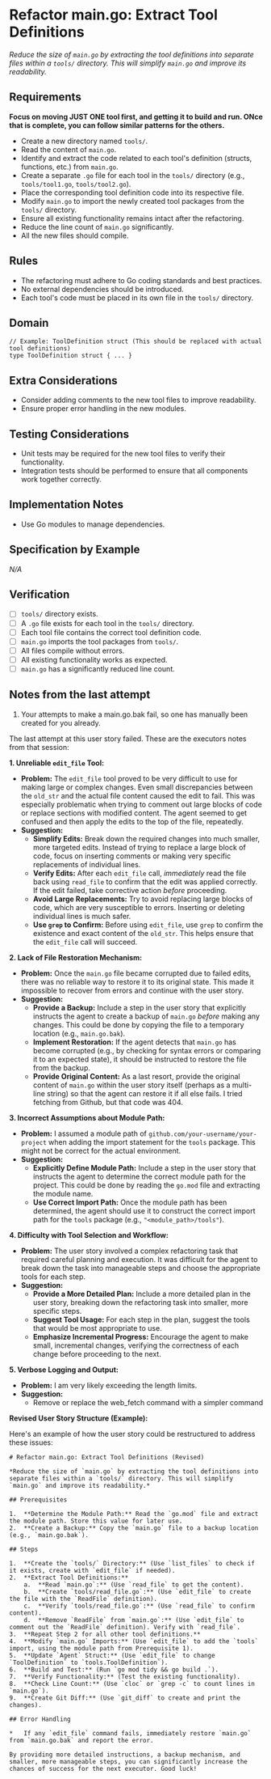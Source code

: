 # Refactor main.go: Extract Tool Definitions

*Reduce the size of `main.go` by extracting the tool definitions into separate files within a `tools/` directory. This will simplify `main.go` and improve its readability.*

## Requirements

**Focus on moving JUST ONE tool first, and getting it to build and run. ONce that is complete, you can follow similar patterns for the others.**


- Create a new directory named `tools/`.
- Read the content of `main.go`.
- Identify and extract the code related to each tool's definition (structs, functions, etc.) from `main.go`.
- Create a separate `.go` file for each tool in the `tools/` directory (e.g., `tools/tool1.go`, `tools/tool2.go`).
- Place the corresponding tool definition code into its respective file.
- Modify `main.go` to import the newly created tool packages from the `tools/` directory.
- Ensure all existing functionality remains intact after the refactoring.
- Reduce the line count of `main.go` significantly.
- All the new files should compile.

## Rules

- The refactoring must adhere to Go coding standards and best practices.
- No external dependencies should be introduced.
- Each tool's code must be placed in its own file in the `tools/` directory.

## Domain

```
// Example: ToolDefinition struct (This should be replaced with actual tool definitions)
type ToolDefinition struct { ... }
```

## Extra Considerations

- Consider adding comments to the new tool files to improve readability.
- Ensure proper error handling in the new modules.

## Testing Considerations

- Unit tests may be required for the new tool files to verify their functionality.
- Integration tests should be performed to ensure that all components work together correctly.

## Implementation Notes

- Use Go modules to manage dependencies.

## Specification by Example

*N/A*

## Verification

- [ ] `tools/` directory exists.
- [ ] A `.go` file exists for each tool in the `tools/` directory.
- [ ] Each tool file contains the correct tool definition code.
- [ ] `main.go` imports the tool packages from `tools/`.
- [ ] All files compile without errors.
- [ ] All existing functionality works as expected.
- [ ] `main.go` has a significantly reduced line count.

## Notes from the last attempt

1. Your attempts to make a main.go.bak fail, so one has manually been created for you already. 

The last attempt at this user story failed. These are the executors notes from that session:

**1. Unreliable `edit_file` Tool:**

*   **Problem:** The `edit_file` tool proved to be very difficult to use for making large or complex changes. Even small discrepancies between the `old_str` and the actual file content caused the edit to fail. This was especially problematic when trying to comment out large blocks of code or replace sections with modified content. The agent seemed to get confused and then apply the edits to the top of the file, repeatedly.
*   **Suggestion:**
    *   **Simplify Edits:** Break down the required changes into much smaller, more targeted edits. Instead of trying to replace a large block of code, focus on inserting comments or making very specific replacements of individual lines.
    *   **Verify Edits:** After each `edit_file` call, *immediately* read the file back using `read_file` to confirm that the edit was applied correctly. If the edit failed, take corrective action *before* proceeding.
    *   **Avoid Large Replacements:** Try to avoid replacing large blocks of code, which are very susceptible to errors. Inserting or deleting individual lines is much safer.
    *   **Use `grep` to Confirm:** Before using `edit_file`, use `grep` to confirm the existence and exact content of the `old_str`. This helps ensure that the `edit_file` call will succeed.

**2. Lack of File Restoration Mechanism:**

*   **Problem:** Once the `main.go` file became corrupted due to failed edits, there was no reliable way to restore it to its original state. This made it impossible to recover from errors and continue with the user story.
*   **Suggestion:**
    *   **Provide a Backup:** Include a step in the user story that explicitly instructs the agent to create a backup of `main.go` *before* making any changes. This could be done by copying the file to a temporary location (e.g., `main.go.bak`).
    *   **Implement Restoration:** If the agent detects that `main.go` has become corrupted (e.g., by checking for syntax errors or comparing it to an expected state), it should be instructed to restore the file from the backup.
    *   **Provide Original Content:** As a last resort, provide the original content of `main.go` within the user story itself (perhaps as a multi-line string) so that the agent can restore it if all else fails. I tried fetching from Github, but that code was 404.

**3. Incorrect Assumptions about Module Path:**

*   **Problem:** I assumed a module path of `github.com/your-username/your-project` when adding the import statement for the `tools` package. This might not be correct for the actual environment.
*   **Suggestion:**
    *   **Explicitly Define Module Path:** Include a step in the user story that instructs the agent to determine the correct module path for the project. This could be done by reading the `go.mod` file and extracting the module name.
    *   **Use Correct Import Path:** Once the module path has been determined, the agent should use it to construct the correct import path for the `tools` package (e.g., `"<module_path>/tools"`).

**4. Difficulty with Tool Selection and Workflow:**

*   **Problem:** The user story involved a complex refactoring task that required careful planning and execution. It was difficult for the agent to break down the task into manageable steps and choose the appropriate tools for each step.
*   **Suggestion:**
    *   **Provide a More Detailed Plan:** Include a more detailed plan in the user story, breaking down the refactoring task into smaller, more specific steps.
    *   **Suggest Tool Usage:** For each step in the plan, suggest the tools that would be most appropriate to use.
    *   **Emphasize Incremental Progress:** Encourage the agent to make small, incremental changes, verifying the correctness of each change before proceeding to the next.

**5. Verbose Logging and Output:**
* **Problem:** I am very likely exceeding the length limits.
* **Suggestion:**
    * Remove or replace the web_fetch command with a simpler command

**Revised User Story Structure (Example):**

Here's an example of how the user story could be restructured to address these issues:

```
# Refactor main.go: Extract Tool Definitions (Revised)

*Reduce the size of `main.go` by extracting the tool definitions into separate files within a `tools/` directory. This will simplify `main.go` and improve its readability.*

## Prerequisites

1.  **Determine the Module Path:** Read the `go.mod` file and extract the module path. Store this value for later use.
2.  **Create a Backup:** Copy the `main.go` file to a backup location (e.g., `main.go.bak`).

## Steps

1.  **Create the `tools/` Directory:** (Use `list_files` to check if it exists, create with `edit_file` if needed).
2.  **Extract Tool Definitions:**
    a.  **Read `main.go`:** (Use `read_file` to get the content).
    b.  **Create `tools/read_file.go`:** (Use `edit_file` to create the file with the `ReadFile` definition).
    c.  **Verify `tools/read_file.go`:** (Use `read_file` to confirm content).
    d.  **Remove `ReadFile` from `main.go`:** (Use `edit_file` to comment out the `ReadFile` definition). Verify with `read_file`.
3.  **Repeat Step 2 for all other tool definitions.**
4.  **Modify `main.go` Imports:** (Use `edit_file` to add the `tools` import, using the module path from Prerequisite 1).
5.  **Update `Agent` Struct:** (Use `edit_file` to change `ToolDefinition` to `tools.ToolDefinition`).
6.  **Build and Test:** (Run `go mod tidy && go build .`).
7.  **Verify Functionality:** (Test the existing functionality).
8.  **Check Line Count:** (Use `cloc` or `grep -c` to count lines in `main.go`).
9.  **Create Git Diff:** (Use `git_diff` to create and print the changes).

## Error Handling

*   If any `edit_file` command fails, immediately restore `main.go` from `main.go.bak` and report the error.

By providing more detailed instructions, a backup mechanism, and smaller, more manageable steps, you can significantly increase the chances of success for the next executor. Good luck!